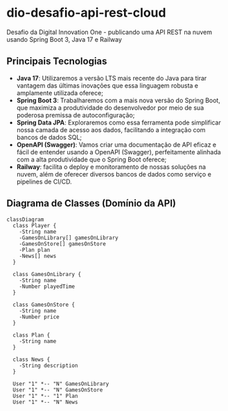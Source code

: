 # dio-desafio-api-rest-cloud

Desafio da Digital Innovation One - publicando uma API REST na nuvem usando Spring Boot 3, Java 17 e Railway

## Principais Tecnologias
- **Java 17**: Utilizaremos a versão LTS mais recente do Java para tirar vantagem das últimas inovações que essa linguagem robusta e amplamente utilizada oferece;
- **Spring Boot 3**: Trabalharemos com a mais nova versão do Spring Boot, que maximiza a produtividade do desenvolvedor por meio de sua poderosa premissa de autoconfiguração;
- **Spring Data JPA**: Exploraremos como essa ferramenta pode simplificar nossa camada de acesso aos dados, facilitando a integração com bancos de dados SQL;
- **OpenAPI (Swagger)**: Vamos criar uma documentação de API eficaz e fácil de entender usando a OpenAPI (Swagger), perfeitamente alinhada com a alta produtividade que o Spring Boot oferece;
- **Railway**: facilita o deploy e monitoramento de nossas soluções na nuvem, além de oferecer diversos bancos de dados como serviço e pipelines de CI/CD.

## Diagrama de Classes (Domínio da API)

```mermaid
classDiagram
  class Player {
    -String name
    -GamesOnLibrary[] gamesOnLibrary
    -GamesOnStore[] gamesOnStore
    -Plan plan
    -News[] news
  }

  class GamesOnLibrary {
    -String name
    -Number playedTime
  }

  class GamesOnStore {
    -String name
    -Number price
  }

  class Plan {
    -String name
  }

  class News {
    -String description
  }

  User "1" *-- "N" GamesOnLibrary
  User "1" *-- "N" GamesOnStore
  User "1" *-- "1" Plan
  User "1" *-- "N" News
```
